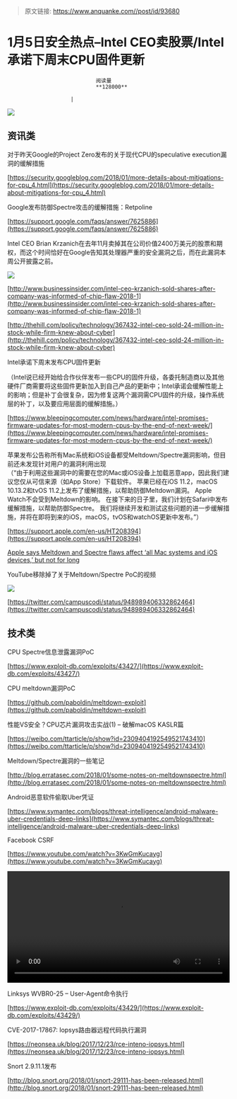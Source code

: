 > 原文链接: https://www.anquanke.com//post/id/93680 


# 1月5日安全热点–Intel CEO卖股票/Intel承诺下周末CPU固件更新


                                阅读量   
                                **128000**
                            
                        |
                        
                                                                                    



[![](https://p2.ssl.qhimg.com/t01500f0590be491fc0.png)](https://p2.ssl.qhimg.com/t01500f0590be491fc0.png)

## 资讯类

对于昨天Google的Project Zero发布的关于现代CPU的speculative execution漏洞的缓解措施

[https://security.googleblog.com/2018/01/more-details-about-mitigations-for-cpu_4.html](https://security.googleblog.com/2018/01/more-details-about-mitigations-for-cpu_4.html)

Google发布防御Spectre攻击的缓解措施：Retpoline

[https://support.google.com/faqs/answer/7625886](https://support.google.com/faqs/answer/7625886)



Intel CEO Brian Krzanich在去年11月卖掉其在公司价值2400万美元的股票和期权，而这个时间恰好在Google告知其处理器严重的安全漏洞之后，而在此漏洞本周公开披露之前。

[![](https://p5.ssl.qhimg.com/t01c1e9e4a3e780c037.jpg)](https://p5.ssl.qhimg.com/t01c1e9e4a3e780c037.jpg)

[http://www.businessinsider.com/intel-ceo-krzanich-sold-shares-after-company-was-informed-of-chip-flaw-2018-1](http://www.businessinsider.com/intel-ceo-krzanich-sold-shares-after-company-was-informed-of-chip-flaw-2018-1)

[http://thehill.com/policy/technology/367432-intel-ceo-sold-24-million-in-stock-while-firm-knew-about-cyber](http://thehill.com/policy/technology/367432-intel-ceo-sold-24-million-in-stock-while-firm-knew-about-cyber)



Intel承诺下周末发布CPU固件更新

（Intel说已经开始给合作伙伴发布一些CPU的固件升级，各委托制造商以及其他硬件厂商需要将这些固件更新加入到自己产品的更新中；Intel承诺会缓解性能上的影响；但是补丁会很复杂，因为修复这两个漏洞需CPU固件的升级，操作系统层的补丁，以及要应用层面的缓解措施。）

[https://www.bleepingcomputer.com/news/hardware/intel-promises-firmware-updates-for-most-modern-cpus-by-the-end-of-next-week/](https://www.bleepingcomputer.com/news/hardware/intel-promises-firmware-updates-for-most-modern-cpus-by-the-end-of-next-week/)



苹果发布公告称所有Mac系统和iOS设备都受Meltdown/Spectre漏洞影响，但目前还未发现针对用户的漏洞利用出现<br>
（“由于利用这些漏洞中的需要在您的Mac或iOS设备上加载恶意app，因此我们建议您仅从可信来源（如App Store）下载软件。 苹果已经在iOS 11.2，macOS 10.13.2和tvOS 11.2上发布了缓解措施，以帮助防御Meltdown漏洞。 Apple Watch不会受到Meltdown的影响。 在接下来的日子里，我们计划在Safari中发布缓解措施，以帮助防御Spectre。 我们将继续开发和测试这些问题的进一步缓解措施，并将在即将到来的iOS，macOS，tvOS和watchOS更新中发布。”）

[https://support.apple.com/en-us/HT208394](https://support.apple.com/en-us/HT208394)

[Apple says Meltdown and Spectre flaws affect ‘all Mac systems and iOS devices,’ but not for long](https://techcrunch.com/2018/01/04/apple-says-meltdown-and-spectre-flaws-affect-all-mac-systems-and-ios-devices-but-not-for-long/)



YouTube移除掉了关于Meltdown/Spectre PoC的视频

[![](https://p1.ssl.qhimg.com/t01992a4084b024bb5c.jpg)](https://p1.ssl.qhimg.com/t01992a4084b024bb5c.jpg)

[https://twitter.com/campuscodi/status/948989406332862464](https://twitter.com/campuscodi/status/948989406332862464)



## 技术类

CPU Spectre信息泄露漏洞PoC

[https://www.exploit-db.com/exploits/43427/](https://www.exploit-db.com/exploits/43427/)

CPU meltdown漏洞PoC

[https://github.com/paboldin/meltdown-exploit](https://github.com/paboldin/meltdown-exploit)



性能VS安全？CPU芯片漏洞攻击实战(1) – 破解macOS KASLR篇

[https://weibo.com/ttarticle/p/show?id=2309404192549521743410](https://weibo.com/ttarticle/p/show?id=2309404192549521743410)



Meltdown/Spectre漏洞的一些笔记

[http://blog.erratasec.com/2018/01/some-notes-on-meltdownspectre.html](http://blog.erratasec.com/2018/01/some-notes-on-meltdownspectre.html)



Android恶意软件偷取Uber凭证

[https://www.symantec.com/blogs/threat-intelligence/android-malware-uber-credentials-deep-links](https://www.symantec.com/blogs/threat-intelligence/android-malware-uber-credentials-deep-links)



Facebook CSRF

[https://www.youtube.com/watch?v=3KwGmKucayg](https://www.youtube.com/watch?v=3KwGmKucayg)

<video style="width: 100%; height: auto;" src="http://rs-beijing.oss.yunpan.360.cn/Object.getFile/anquanke/Q1NSRiBCeXBhc3MubXA0" controls="controls" width="100" height="100"><br>
您的浏览器不支持video标签<br></video>



Linksys WVBR0-25 – User-Agent命令执行

[https://www.exploit-db.com/exploits/43429/](https://www.exploit-db.com/exploits/43429/)



CVE-2017-17867: Iopsys路由器远程代码执行漏洞

[https://neonsea.uk/blog/2017/12/23/rce-inteno-iopsys.html](https://neonsea.uk/blog/2017/12/23/rce-inteno-iopsys.html)



Snort 2.9.11.1发布

[http://blog.snort.org/2018/01/snort-29111-has-been-released.html](http://blog.snort.org/2018/01/snort-29111-has-been-released.html)
